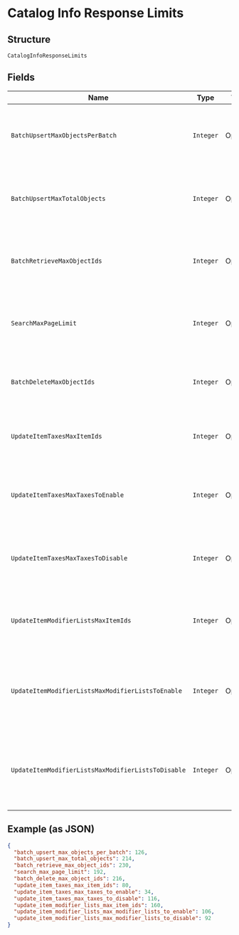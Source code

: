 
# Catalog Info Response Limits

## Structure

`CatalogInfoResponseLimits`

## Fields

| Name | Type | Tags | Description | Getter |
|  --- | --- | --- | --- | --- |
| `BatchUpsertMaxObjectsPerBatch` | `Integer` | Optional | The maximum number of objects that may appear within a single batch in a<br>`/v2/catalog/batch-upsert` request. | Integer getBatchUpsertMaxObjectsPerBatch() |
| `BatchUpsertMaxTotalObjects` | `Integer` | Optional | The maximum number of objects that may appear across all batches in a<br>`/v2/catalog/batch-upsert` request. | Integer getBatchUpsertMaxTotalObjects() |
| `BatchRetrieveMaxObjectIds` | `Integer` | Optional | The maximum number of object IDs that may appear in a `/v2/catalog/batch-retrieve`<br>request. | Integer getBatchRetrieveMaxObjectIds() |
| `SearchMaxPageLimit` | `Integer` | Optional | The maximum number of results that may be returned in a page of a<br>`/v2/catalog/search` response. | Integer getSearchMaxPageLimit() |
| `BatchDeleteMaxObjectIds` | `Integer` | Optional | The maximum number of object IDs that may be included in a single<br>`/v2/catalog/batch-delete` request. | Integer getBatchDeleteMaxObjectIds() |
| `UpdateItemTaxesMaxItemIds` | `Integer` | Optional | The maximum number of item IDs that may be included in a single<br>`/v2/catalog/update-item-taxes` request. | Integer getUpdateItemTaxesMaxItemIds() |
| `UpdateItemTaxesMaxTaxesToEnable` | `Integer` | Optional | The maximum number of tax IDs to be enabled that may be included in a single<br>`/v2/catalog/update-item-taxes` request. | Integer getUpdateItemTaxesMaxTaxesToEnable() |
| `UpdateItemTaxesMaxTaxesToDisable` | `Integer` | Optional | The maximum number of tax IDs to be disabled that may be included in a single<br>`/v2/catalog/update-item-taxes` request. | Integer getUpdateItemTaxesMaxTaxesToDisable() |
| `UpdateItemModifierListsMaxItemIds` | `Integer` | Optional | The maximum number of item IDs that may be included in a single<br>`/v2/catalog/update-item-modifier-lists` request. | Integer getUpdateItemModifierListsMaxItemIds() |
| `UpdateItemModifierListsMaxModifierListsToEnable` | `Integer` | Optional | The maximum number of modifier list IDs to be enabled that may be included in<br>a single `/v2/catalog/update-item-modifier-lists` request. | Integer getUpdateItemModifierListsMaxModifierListsToEnable() |
| `UpdateItemModifierListsMaxModifierListsToDisable` | `Integer` | Optional | The maximum number of modifier list IDs to be disabled that may be included in<br>a single `/v2/catalog/update-item-modifier-lists` request. | Integer getUpdateItemModifierListsMaxModifierListsToDisable() |

## Example (as JSON)

```json
{
  "batch_upsert_max_objects_per_batch": 126,
  "batch_upsert_max_total_objects": 214,
  "batch_retrieve_max_object_ids": 230,
  "search_max_page_limit": 192,
  "batch_delete_max_object_ids": 216,
  "update_item_taxes_max_item_ids": 80,
  "update_item_taxes_max_taxes_to_enable": 34,
  "update_item_taxes_max_taxes_to_disable": 116,
  "update_item_modifier_lists_max_item_ids": 160,
  "update_item_modifier_lists_max_modifier_lists_to_enable": 106,
  "update_item_modifier_lists_max_modifier_lists_to_disable": 92
}
```

